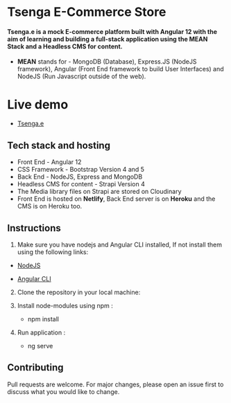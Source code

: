 # Tsenga E-Commerce Store

<h4>Tsenga.e is a mock E-commerce platform built with Angular 12 with the aim of learning and building a full-stack application using the MEAN Stack and a Headless CMS for content.</h4>

- <b>MEAN</b> stands for - MongoDB (Database), Express.JS (NodeJS framework), Angular (Front End framework to build User Interfaces) and NodeJS (Run Javascript outside of the web).

# Live demo
<ul><li>
 <a href="https://tsenga-e.netlify.app/" target="_blank">Tsenga.e</a>
 </li></ul>

## Tech stack and hosting
- Front End - Angular 12
- CSS Framework - Bootstrap Version 4 and 5
- Back End - NodeJS, Express and MongoDB
- Headless CMS for content - Strapi Version 4
- The Media library files on Strapi are stored on Cloudinary
- Front End is hosted on <b>Netlify</b>, Back End server is on <b>Heroku</b> and the CMS is on Heroku too.

## Instructions
1. Make sure you have nodejs and Angular CLI installed, If not install them using the following links:
  <ul><li><a href="https://nodejs.org/en/">NodeJS</a></li></ul>
  <ul><li><a href="https://angular.io/cli/">Angular CLI</a></li></ul>

2. Clone the repository in your local machine:
  
3. Install node-modules
  using npm :<ul><li>npm install </li></ul>

5. Run application
:<ul><li>ng serve </li></ul>

## Contributing
Pull requests are welcome. For major changes, please open an issue first to discuss what you would like to change.
